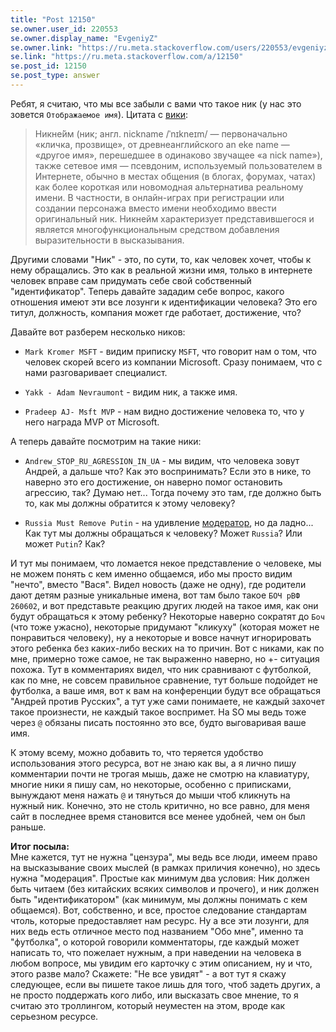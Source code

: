 ```yaml
---
title: "Post 12150"
se.owner.user_id: 220553
se.owner.display_name: "EvgeniyZ"
se.owner.link: "https://ru.meta.stackoverflow.com/users/220553/evgeniyz"
se.link: "https://ru.meta.stackoverflow.com/a/12150"
se.post_id: 12150
se.post_type: answer
---
```

<p>Ребят, я считаю, что мы все забыли с вами что такое ник (у нас это зовется <code>Отображаемое имя</code>). Цитата с <a href="https://ru.wikipedia.org/wiki/%D0%9D%D0%B8%D0%BA" rel="nofollow noreferrer">вики</a>:</p>
<blockquote>
<p>Никне́йм (ник; англ. nickname /ˈnɪkneɪm/ — первоначально «кличка, прозвище», от древнеанглийского an eke name — «другое имя», перешедшее в одинаково звучащее «a nick name»), также сетевое имя — псевдоним, используемый пользователем в Интернете, обычно в местах общения (в блогах, форумах, чатах) как более короткая или новомодная альтернатива реальному имени. В частности, в онлайн-играх при регистрации или создании персонажа вместо имени необходимо ввести оригинальный ник. Никнейм характеризует представившегося и является многофункциональным средством добавления выразительности в высказывания.</p>
</blockquote>
<p>Другими словами &quot;Ник&quot; - это, по сути, то, как человек хочет, чтобы к нему обращались. Это как в реальной жизни имя, только в интернете человек вправе сам придумать себе свой собственный &quot;идентификатор&quot;. Теперь давайте зададим себе вопрос, какого отношения имеют эти все лозунги к идентификации человека? Это его титул, должность, компания может где работает, достижение, что?</p>
<p>Давайте вот разберем несколько ников:</p>
<ul>
<li><p><code>Mark Kromer MSFT</code> - видим приписку <code>MSFT</code>, что говорит нам о том, что человек скорей всего из компании Microsoft. Сразу понимаем, что с нами разговаривает специалист.</p>
</li>
<li><p><code>Yakk - Adam Nevraumont</code> - видим ник, а также имя.</p>
</li>
<li><p><code>Pradeep AJ- Msft MVP</code> - нам видно достижение человека то, что у него награда MVP от Microsoft.</p>
</li>
</ul>
<p>А теперь давайте посмотрим на такие ники:</p>
<ul>
<li><p><code>Andrew_STOP_RU_AGRESSION_IN_UA</code> - мы видим, что человека зовут Андрей, а дальше что? Как это воспринимать? Если это в нике, то наверно это его достижение, он наверно помог остановить агрессию, так? Думаю нет... Тогда почему это там, где должно быть то, как мы должны обратится к этому человеку?</p>
</li>
<li><p><code>Russia Must Remove Putin</code> - на удивление <a href="https://stackoverflow.com/users/541136/russia-must-remove-putin">модератор</a>, но да ладно... Как тут мы должны обращаться к человеку? Может <code>Russia</code>? Или может <code>Putin</code>? Как?</p>
</li>
</ul>
<p>И тут мы понимаем, что ломается некое представление о человеке, мы не можем понять с кем именно общаемся, ибо мы просто видим &quot;нечто&quot;, вместо &quot;Вася&quot;. Видел новость (даже не одну), где родители дают детям разные уникальные имена, вот там было такое <code>БОЧ рВФ 260602</code>, и вот представьте реакцию других людей на такое имя, как они будут обращаться к этому ребенку? Некоторые наверно сократят до <code>Боч</code> (что тоже ужасно), некоторые придумают &quot;кликуху&quot; (которая может не понравиться человеку), ну а некоторые и вовсе начнут игнорировать этого ребенка без каких-либо веских на то причин. Вот с никами, как по мне, примерно тоже самое, не так выраженно наверно, но +- ситуация похожа. Тут в комментариях видел, что ник сравнивают с футболкой, как по мне, не совсем правильное сравнение, тут больше подойдет не футболка, а ваше имя, вот к вам на конференции будут все обращаться &quot;Андрей против Русских&quot;, а тут уже сами понимаете, не каждый захочет такое произнести, не каждый такое воспримет. На SO мы ведь тоже через <code>@</code> обязаны писать постоянно это все, будто выговаривая ваше имя.</p>
<p>К этому всему, можно добавить то, что теряется удобство использования этого ресурса, вот не знаю как вы, а я лично пишу комментарии почти не трогая мышь, даже не смотрю на клавиатуру, многие ники я пишу сам, но некоторые, особенно с приписками, вынуждают меня нажать <code>@</code> и тянуться до мыши чтоб кликнуть на нужный ник. Конечно, это не столь критично, но все равно, для меня сайт в последнее время становится все менее удобней, чем он был раньше.</p>
<p><strong>Итог посыла:</strong><br />
Мне кажется, тут не нужна &quot;цензура&quot;, мы ведь все люди, имеем право на высказывание своих мыслей (в рамках приличия конечно), но здесь нужна &quot;модерация&quot;. Простые как минимум два условия: Ник должен быть читаем (без китайских всяких символов и прочего), и ник должен быть &quot;идентификатором&quot; (как минимум, мы должны понимать с кем общаемся). Вот, собственно, и все, простое следование стандартам чтоль, которые предоставляет нам ресурс. Ну а все эти лозунги, для них ведь есть отличное место под названием &quot;Обо мне&quot;, именно та &quot;футболка&quot;, о которой говорили комментаторы, где каждый может написать то, что пожелает нужным, а при наведении на человека в любом вопросе, мы увидим его карточку с этим описанием, ну и что, этого разве мало? Скажете: &quot;Не все увидят&quot; - а вот тут я скажу следующее, если вы пишете такое лишь для того, чтоб задеть других, а не просто поддержать кого либо, или высказать свое мнение, то я считаю это троллингом, который неуместен на этом, вроде как серьезном ресурсе.</p>
